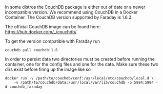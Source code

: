 In some distros the CouchDB package is either out of date or a newer incompatible version. We recommend using CouchDB in a Docker Container. The CouchDB version supported by Faraday is 1.6.2.

The official CouchDB image can be found here: https://hub.docker.com/_/couchdb/

To get the version compatible with Faraday run

```
couchdb pull couchdb:1.6
```

In order to persist data two directories must be created before running the container, one for the config files and one for the data. Make sure these two dirs exist before firing up the image like so

```
docker run -v /path/to/couchdb/conf:/usr/local/etc/couchdb/local.d \
    -v /path/to/couchdb/data:/usr/local/var/lib/couchdb -p 5984:5984 -d couchdb_faraday
```